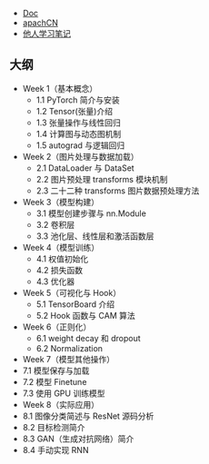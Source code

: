 - [Doc](https://pytorch.org/docs/stable/index.html)
- [apachCN](https://dl.apachecn.org/#/)
- [他人学习笔记](https://link.zhihu.com/?target=https%3A//pytorch.zhangxiann.com/)
## 大纲
- Week 1（基本概念） 
  - 1.1 PyTorch 简介与安装
  - 1.2 Tensor(张量)介绍
  - 1.3 张量操作与线性回归
  - 1.4 计算图与动态图机制
  - 1.5 autograd 与逻辑回归
- Week 2（图片处理与数据加载） 
  - 2.1 DataLoader 与 DataSet
  - 2.2 图片预处理 transforms 模块机制
  - 2.3 二十二种 transforms 图片数据预处理方法
- Week 3（模型构建） 
  - 3.1 模型创建步骤与 nn.Module
  - 3.2 卷积层
  - 3.3 池化层、线性层和激活函数层
- Week 4（模型训练） 
  - 4.1 权值初始化
  - 4.2 损失函数
  - 4.3 优化器
- Week 5（可视化与 Hook） 
  - 5.1 TensorBoard 介绍
  - 5.2 Hook 函数与 CAM 算法
- Week 6（正则化）
  -  6.1 weight decay 和 dropout
  -  6.2 Normalization
-  Week 7（模型其他操作） 
  -  7.1 模型保存与加载
  -  7.2 模型 Finetune
  -  7.3 使用 GPU 训练模型
-  Week 8（实际应用） 
  -  8.1 图像分类简述与 ResNet 源码分析
  -  8.2 目标检测简介
  -  8.3 GAN（生成对抗网络）简介
  -  8.4 手动实现 RNN
